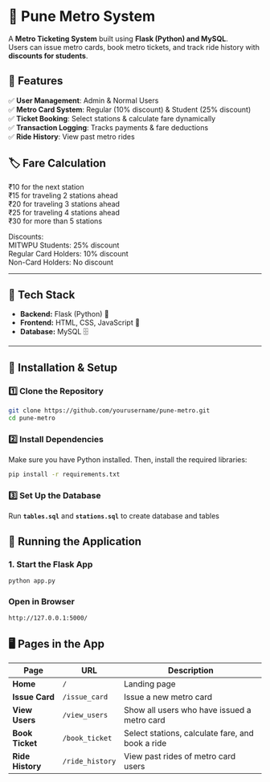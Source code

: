 # 🚆 Pune Metro System

A **Metro Ticketing System** built using **Flask (Python) and MySQL**.  
Users can issue metro cards, book metro tickets, and track ride history with **discounts for students**.

## 📜 Features
✅ **User Management**: Admin & Normal Users  
✅ **Metro Card System**: Regular (10% discount) & Student (25% discount)  
✅ **Ticket Booking**: Select stations & calculate fare dynamically  
✅ **Transaction Logging**: Tracks payments & fare deductions  
✅ **Ride History**: View past metro rides  

## 🏷️ Fare Calculation
₹10 for the next station  
₹15 for traveling 2 stations ahead  
₹20 for traveling 3 stations ahead  
₹25 for traveling 4 stations ahead  
₹30 for more than 5 stations  

Discounts:  
MITWPU Students: 25% discount  
Regular Card Holders: 10% discount  
Non-Card Holders: No discount  

---

## 📂 Tech Stack
- **Backend:** Flask (Python) 🐍  
- **Frontend:** HTML, CSS, JavaScript 🎨  
- **Database:** MySQL 🗄  

---

## 🔧 Installation & Setup

### 1️⃣ **Clone the Repository**
```bash
git clone https://github.com/yourusername/pune-metro.git
cd pune-metro
```
### 2️⃣ Install Dependencies
Make sure you have Python installed. Then, install the required libraries:  
```bash
pip install -r requirements.txt
```
### 3️⃣ Set Up the Database
Run **`tables.sql`** and **`stations.sql`** to create database and tables

## 🚀 Running the Application

### 1. Start the Flask App
```bash
python app.py
```

### Open in Browser
```
http://127.0.0.1:5000/
```

## 🖥 Pages in the App
| Page                | URL                  | Description |
|---------------------|---------------------|-------------|
| **Home**           | `/`                 | Landing page |
| **Issue Card**     | `/issue_card`       | Issue a new metro card |
| **View Users**     | `/view_users`       | Show all users who have issued a metro card |
| **Book Ticket**    | `/book_ticket`      | Select stations, calculate fare, and book a ride |
| **Ride History**   | `/ride_history`     | View past rides of metro card users |
